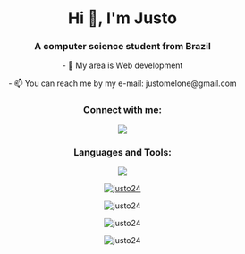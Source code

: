 <h1 align="center">Hi 👋, I'm Justo</h1>
<h3 align="center">A computer science student from Brazil</h3>

<p align="center">- 🌱 My area is Web development </p>

<p align="center">- 📫 You can reach me by my e-mail: justomelone@gmail.com </p>

<h3 align="center">Connect with me:</h3>
<p align="center">
  <a href="https://www.linkedin.com/in/justo24/">
    <img src="https://skillicons.dev/icons?i=linkedin" />
  </a>
</p>

<h3 align="center">Languages and Tools:</h3>
<p align="center">
  <a href="https://skillicons.dev">
    <img src="https://skillicons.dev/icons?i=html,css,git,github,js,ts,nodejs,python,bash,cs" />
  </a>
</p>

<p align="center"> <a href="https://github.com/ryo-ma/github-profile-trophy"><img src="https://github-profile-trophy.vercel.app/?username=justo24&column=-1&theme=gruvbox" alt="justo24" /></a> </p>

<p align="center"><img src="https://github-readme-stats.vercel.app/api/top-langs?username=justo24&theme=gruvbox&show_icons=true&locale=en&layout=compact" alt="justo24" /></p>

<p align="center"><img src="https://github-readme-stats.vercel.app/api?username=justo24&show_icons=true&locale=en&theme=gruvbox" alt="justo24" /></p>

<p align="center"><img src="https://github-readme-streak-stats.herokuapp.com/?user=justo24&&theme=gruvbox" alt="justo24" /></p>
